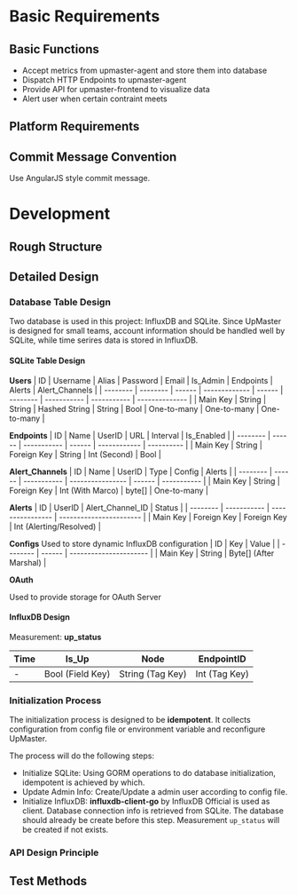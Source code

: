 # Basic Requirements

## Basic Functions
- Accept metrics from upmaster-agent and store them into database
- Dispatch HTTP Endpoints to upmaster-agent
- Provide API for upmaster-frontend to visualize data
- Alert user when certain contraint meets

## Platform Requirements

## Commit Message Convention
Use AngularJS style commit message.

# Development

## Rough Structure

## Detailed Design
### Database Table Design
Two database is used in this project: InfluxDB and SQLite. Since UpMaster is designed for small teams, account information should be handled well by SQLite, while time serires data is stored in InfluxDB.
#### SQLite Table Design

**Users**
| ID       | Username | Alias  | Password      | Email  | Is_Admin | Endpoints   | Alerts      | Alert_Channels |
| -------- | -------- | ------ | ------------- | ------ | -------- | ----------- | ----------- | -------------- |
| Main Key | String   | String | Hashed String | String | Bool     | One-to-many | One-to-many | One-to-many    |

**Endpoints**
| ID       | Name   | UserID      | URL    | Interval     | Is_Enabled |
| -------- | ------ | ----------- | ------ | ------------ | ---------- |
| Main Key | String | Foreign Key | String | Int (Second) | Bool       |

**Alert_Channels**
| ID       | Name   | UserID      | Type             | Config | Alerts      |
| -------- | ------ | ----------- | ---------------- | ------ | ----------- |
| Main Key | String | Foreign Key | Int (With Marco) | byte[] | One-to-many |

**Alerts**
| ID       | UserID      | Alert_Channel_ID | Status                  |
| -------- | ----------- | ---------------- | ----------------------- |
| Main Key | Foreign Key | Foreign Key      | Int (Alerting/Resolved) |

**Configs**
Used to store dynamic InfluxDB configuration
| ID       | Key    | Value                  |
| -------- | ------ | ---------------------- |
| Main Key | String | Byte[] (After Marshal) |

**OAuth**

Used to provide storage for OAuth Server

#### InfluxDB Design

Measurement: **up_status**

| Time | Is_Up            | Node             | EndpointID    |
| ---- | ---------------- | ---------------- | ------------- |
| -    | Bool (Field Key) | String (Tag Key) | Int (Tag Key) |

### Initialization Process
The initialization process is designed to be **idempotent**. It collects configuration from config file or environment variable and reconfigure UpMaster.

The process will do the following steps:
- Initialize SQLite: Using GORM operations to do database initialization, idempotent is achieved by which.
- Update Admin Info: Create/Update a admin user according to config file.
- Initialize InfluxDB: **influxdb-client-go** by InfluxDB Official is used as client. Database connection info is retrieved from SQLite. The database should already be create before this step. Measurement `up_status` will be created if not exists.

### API Design Principle

## Test Methods
